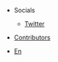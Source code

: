 <!-- _navbar.md -->

* Socials

  * [Twitter](https://twitter.com/learntocloud)

* [Contributors](Contributors.md)

* [En](/)
